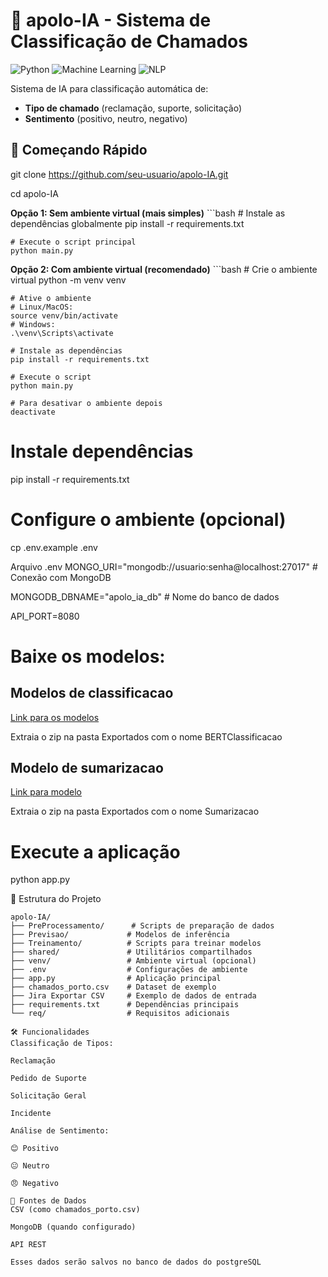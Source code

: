 # 🧠 apolo-IA - Sistema de Classificação de Chamados

![Python](https://img.shields.io/badge/Python-3.10%2B-blue)
![Machine Learning](https://img.shields.io/badge/Machine-Learning-orange)
![NLP](https://img.shields.io/badge/NLP-Processing-green)

Sistema de IA para classificação automática de:
- **Tipo de chamado** (reclamação, suporte, solicitação)
- **Sentimento** (positivo, neutro, negativo)

## 🚀 Começando Rápido

git clone https://github.com/seu-usuario/apolo-IA.git

cd apolo-IA

**Opção 1: Sem ambiente virtual (mais simples)**
    ```bash
    # Instale as dependências globalmente
    pip install -r requirements.txt

    # Execute o script principal
    python main.py

**Opção 2: Com ambiente virtual (recomendado)**
    ```bash
    # Crie o ambiente virtual
    python -m venv venv

    # Ative o ambiente
    # Linux/MacOS:
    source venv/bin/activate
    # Windows:
    .\venv\Scripts\activate

    # Instale as dependências
    pip install -r requirements.txt

    # Execute o script
    python main.py

    # Para desativar o ambiente depois
    deactivate

# Instale dependências
pip install -r requirements.txt

# Configure o ambiente (opcional)
cp .env.example .env

Arquivo .env
MONGO_URI="mongodb://usuario:senha@localhost:27017"  # Conexão com MongoDB

MONGODB_DBNAME="apolo_ia_db"                         # Nome do banco de dados

API_PORT=8080

# Baixe os modelos:

## Modelos de classificacao

[Link para os modelos](https://drive.google.com/drive/folders/1slgVvrHyo6IMvCJV4uIf3kxX-dL4q9Hp?usp=drive_link)

Extraia o zip na pasta Exportados com o nome BERTClassificacao

## Modelo de sumarizacao

[Link para modelo](https://drive.google.com/file/d/1YBfJtl_qVJk7WlAxkaoqOy-cWbJG-kVj/view?usp=sharing)

Extraia o zip na pasta Exportados com o nome Sumarizacao


# Execute a aplicação
python app.py

📂 Estrutura do Projeto
```text
apolo-IA/
├── PreProcessamento/      # Scripts de preparação de dados
├── Previsao/             # Modelos de inferência
├── Treinamento/          # Scripts para treinar modelos
├── shared/               # Utilitários compartilhados
├── venv/                 # Ambiente virtual (opcional)
├── .env                  # Configurações de ambiente
├── app.py                # Aplicação principal
├── chamados_porto.csv    # Dataset de exemplo
├── Jira Exportar CSV     # Exemplo de dados de entrada
├── requirements.txt      # Dependências principais
└── req/                  # Requisitos adicionais

🛠️ Funcionalidades
Classificação de Tipos:

Reclamação

Pedido de Suporte

Solicitação Geral

Incidente

Análise de Sentimento:

😊 Positivo

😐 Neutro

😠 Negativo

💾 Fontes de Dados
CSV (como chamados_porto.csv)

MongoDB (quando configurado)

API REST

Esses dados serão salvos no banco de dados do postgreSQL
